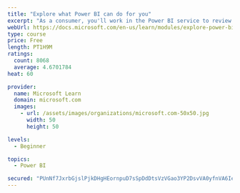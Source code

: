 ```yaml
---
title: "Explore what Power BI can do for you"
excerpt: "As a consumer, you'll work in the Power BI service to review and interact with content that has been shared with you. This module provides the foundational information that you need to work effectively in the Power BI service."
webUrl: https://docs.microsoft.com/en-us/learn/modules/explore-power-bi-service/
type: course
price: Free
length: PT1H9M
ratings:
  count: 8068
  average: 4.6701784
heat: 60

provider:
  name: Microsoft Learn
  domain: microsoft.com
  images:
    - url: /assets/images/organizations/microsoft.com-50x50.jpg
      width: 50
      height: 50

levels:
  - Beginner

topics:
  - Power BI

secured: "PUnNf7JxrbGjslPjkDHgHEornpuD7sSpDdDtsVzVGao3YP2DsvVA0yfnVA6Iegmn+uOStAuiSrb4MyAz5kRQGtdulccXBkNd3PCgBvKRkp0FYoObLGdU3cafJrWxO6K5O8QZOjWtgCS8yiW+zuU0a1CYfdXkTrY2sRPrAcl/GWcz+HkhXHViNOLYis2CPZO6QGqr/GAyQP9oXW7yvENg5HtHmRNtE9XEd1B6xlm40g17R0QQHWuoluh6lqrZGwInHyFSIyuuCmDZzdugI/qD5W5UmGC97jC0A07wKLENz0wbXqS4MSGsQ9GZx5lk2Lc7H+rPDkC8ihAYrOWgWgdSQxKMe78VTekVWHrgHbj3XoFAT+DTkE4WHiI28yMQEQ+aBuKAkZ4Z89Zy0EK+liTF0btbyCQsiEdhckPjhfcxAvw=;8oKlhBgewR4Z+dpWoAPWog=="
---
```


